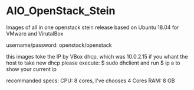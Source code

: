 # AIO_OpenStack_Stein
Images of all in one openstack stein release based on Ubuntu 18.04 for VMware and VirutalBox

username/password: openstack/openstack

this images toke the IP by VBox dhcp, which was 10.0.2.15
if you whant the host to take new dhcp please execute:
$ sudo dhclient
and run
$ ip a
to show your current ip

recommanded specs:
CPU: 8 cores, I've chooses 4 Cores
RAM: 8 GB
